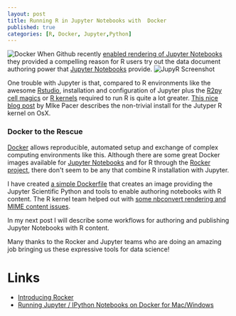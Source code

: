 ```yaml
---
layout: post
title: Running R in Jupyter Notebooks with  Docker
published: true
categories: [R, Docker, Jupyter,Python]
---
```

![Docker](https://secure.gravatar.com/avatar/26da7b36ff8bb5db4211400358dc7c4e.jpg?s=200&d=mm)
When Github recently [enabled rendering of Jupyter Notebooks](https://github.com/blog/1995-github-jupyter-notebooks-3)  they provided a compelling reason for R users try out the data document authoring power that [Jupyter Notebooks](https://jupyter.org/) provide.
![JupyR Screenshot](https://dl.dropboxusercontent.com/u/8064851/images/JuPyRScreen%20Shot.png)

One trouble with Jupyter is that, compared to R environments like the  awesome [Rstudio](http://www.rstudio.com/), installation and configuration of Jupyter plus the  [R2py cell magics](http://rpy.sourceforge.net/rpy2.html) or [R kernels]() required to run R is quite a lot greater. [This nice blog post](http://www.michaelpacer.com/maths/r-kernel-for-ipython-notebook) by MIke Pacer describes the non-trivial install for the Jutyper R kernel on OsX.

### Docker to the Rescue

[Docker](http://docker.com) allows reproducible, automated setup and exchange of complex computing environments like this. Although there are some great Docker images available  for [Jupyter Notebooks](https://registry.hub.docker.com/repos/ipython/) and for R through the [Rocker project]( https://github.com/rocker-org/rocker), there don't seem to be any that combine R installation with Jupyter.

I have created [a simple Dockerfile](https://github.com/cfljam/pyRat) that creates an image providing the Jupyter Scientific Python and tools to enable authoring notebooks with R content. The R kernel team helped out with [some nbconvert rendering and MIME content issues](https://github.com/IRkernel/IRkernel/issues/145).

In my next post I will describe some workflows for authoring and publishing Jupyter Notebooks with R content.

Many thanks to the Rocker and Jupyter teams who are doing an amazing job bringing us these expressive tools for data science!

Links
======
- [Introducing Rocker](http://dirk.eddelbuettel.com/blog/2014/10/23/)
- [Running Jupyter / IPython Notebooks on Docker for Mac/Windows](http://odewahn.github.io/docker-jumpstart/ipython-notebook.html)
